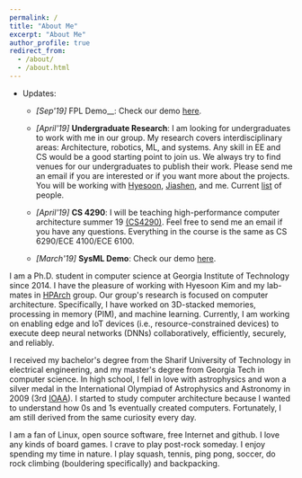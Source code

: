 ```yaml
---
permalink: /
title: "About Me"
excerpt: "About Me"
author_profile: true
redirect_from:
  - /about/
  - /about.html
---
```

* Updates:  
    * _[Sep'19]_ FPL Demo__: Check our demo [here](http://comparch.gatech.edu/hparch/fpl/).
    
    * _[April'19]_ __Undergraduate Research__: I am looking for undergraduates to work with me in our group. My research covers interdisciplinary areas: Architecture, robotics, ML, and systems. Any skill in EE and CS would be a good starting point to join us. We always try to find venues for our undergraduates to publish their work. Please send me an email if you are interested or if you want more about the projects. You will be working with [Hyesoon](https://www.cc.gatech.edu/~hyesoon/), [Jiashen](https://jiashenc.github.io/cv/), and me. Current [list](https://parallel-ml.github.io/docs/people/people/) of people.

    * _[April'19]_ __CS 4290__: I will be teaching high-performance computer architecture summer 19 [(CS4290)](https://www.cc.gatech.edu/~rhadidi6/cs4290/index.html). Feel free to send me an email if you have any questions. Everything in the course is the same as CS 6290/ECE 4100/ECE 6100.

    * _[March'19]_ __SysML Demo__: Check our demo [here](http://comparch.gatech.edu/hparch/sysml).



I am a Ph.D. student in computer science at Georgia Institute of Technology since 2014. I have the pleasure of working with Hyesoon Kim and my lab-mates in [HPArch](http://comparch.gatech.edu/hparch/) group. Our group's research is focused on computer architecture. Specifically, I have worked on 3D-stacked memories, processing in memory (PIM), and machine learning. Currently, I am working on enabling edge and IoT devices (i.e., resource-constrained devices) to execute deep neural networks (DNNs) collaboratively, efficiently, securely, and reliably.

I received my bachelor's degree from the Sharif University of Technology in electrical engineering, and my master's degree from Georgia Tech in computer science. In high school, I fell in love with astrophysics and won a silver medal in the International Olympiad of Astrophysics and Astronomy in 2009 (3rd [IOAA](https://en.wikipedia.org/wiki/International_Olympiad_on_Astronomy_and_Astrophysics)). I started to study computer architecture because I wanted to understand how 0s and 1s eventually created computers. Fortunately, I am still derived from the same curiosity every day.  

I am a fan of Linux, open source software, free Internet and github. I love any kinds of board games. I crave to play post-rock someday. I enjoy spending my time in nature. I play squash, tennis, ping pong, soccer, do rock climbing (bouldering specifically) and backpacking.

